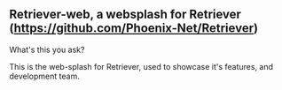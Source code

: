 ## Retriever-web, a websplash for Retriever (https://github.com/Phoenix-Net/Retriever)

What's this you ask? 

This is the web-splash for Retriever, used to showcase it's features, and development team.
